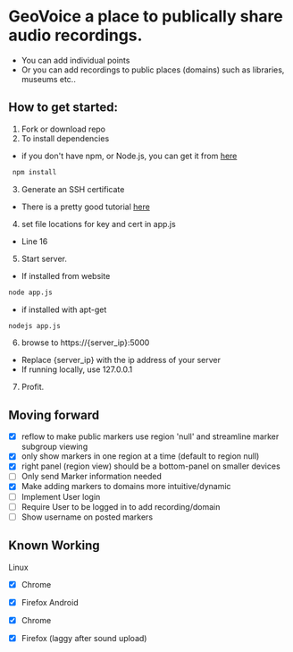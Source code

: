 # GeoVoice a place to publically share audio recordings.

- You can add individual points
- Or you can add recordings to public places (domains) such as libraries, museums etc..

## How to get started:
1. Fork or download repo
2. To install dependencies
  - if you don't have npm, or Node.js, you can get it from [here](https://nodejs.org/)
  ```bash
   npm install
   ```
3. Generate an SSH certificate
  - There is a pretty good tutorial [here](https://help.github.com/articles/generating-an-ssh-key/)
4. set file locations for key and cert in app.js
  - Line 16
5. Start server.
  - If installed from website
  ```bash
  node app.js
  ```
  - if installed with apt-get
  ```bash
  nodejs app.js
  ````
6. browse to https://{server_ip}:5000
  - Replace {server_ip} with the ip address of your server
  - If running locally, use 127.0.0.1
7. Profit.
 
## Moving forward
 - [x] reflow to make public markers use region 'null' and streamline marker subgroup viewing
 - [x] only show markers in one region at a time (default to region null)
 - [x] right panel (region view) should be a bottom-panel on smaller devices
 - [ ] Only send Marker information needed
 - [x] Make adding markers to domains more intuitive/dynamic
 - [ ] Implement User login
 - [ ] Require User to be logged in to add recording/domain
 - [ ] Show username on posted markers

## Known Working
  Linux
   - [x] Chrome
   - [x] Firefox
  Android
   - [x] Chrome
   - [x] Firefox (laggy after sound upload)

